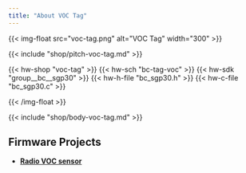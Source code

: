 ```yaml
---
title: "About VOC Tag"
---
```


{{< img-float src="voc-tag.png" alt="VOC Tag" width="300" >}}

{{< include "shop/pitch-voc-tag.md" >}}

{{< hw-shop "voc-tag" >}}
{{< hw-sch "bc-tag-voc" >}}
{{< hw-sdk "group__bc__sgp30" >}}
{{< hw-h-file "bc_sgp30.h" >}}
{{< hw-c-file "bc_sgp30.c" >}}

{{< /img-float >}}

{{< include "shop/body-voc-tag.md" >}}

## Firmware Projects

* [**Radio VOC sensor**](https://github.com/bigclownlabs/bcf-radio-voc-sensor)
